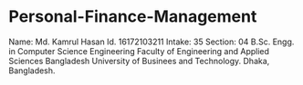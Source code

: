 # Personal-Finance-Management

Name: Md. Kamrul Hasan
Id. 16172103211
Intake: 35 Section: 04
B.Sc. Engg. in Computer Science Engineering
Faculty of Engineering and  Applied Sciences 
Bangladesh University of Businees and Technology. 
Dhaka, Bangladesh. 
